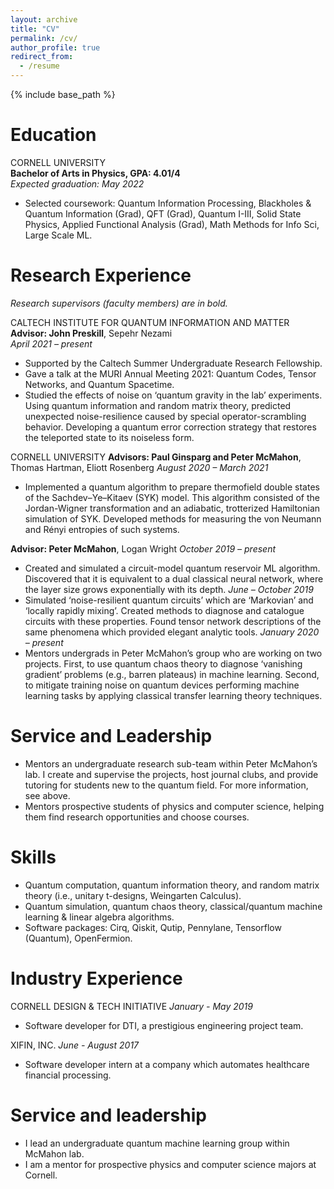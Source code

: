 ```yaml
---
layout: archive
title: "CV"
permalink: /cv/
author_profile: true
redirect_from:
  - /resume
---
```


{% include base_path %}

Education
======
CORNELL UNIVERSITY  
**Bachelor of Arts in Physics, GPA: 4.01/4**  
*Expected graduation: May 2022*  
* Selected coursework: Quantum Information Processing, Blackholes & Quantum Information (Grad), QFT (Grad), Quantum I-III, Solid State Physics, Applied Functional Analysis (Grad), Math Methods for Info Sci, Large Scale ML.  

Research Experience
======
*Research supervisors (faculty members) are in bold.*  

CALTECH INSTITUTE FOR QUANTUM INFORMATION AND MATTER  
**Advisor: John Preskill**, Sepehr Nezami  
*April 2021 – present*  
* Supported by the Caltech Summer Undergraduate Research Fellowship.  
* Gave a talk at the MURI Annual Meeting 2021: Quantum Codes, Tensor Networks, and Quantum Spacetime.  
* Studied the effects of noise on ‘quantum gravity in the lab’ experiments. Using quantum information and random matrix theory, predicted unexpected noise-resilience caused by special operator-scrambling behavior. Developing a quantum error correction strategy that restores the teleported state to its noiseless form.  

CORNELL UNIVERSITY
**Advisors: Paul Ginsparg and Peter McMahon**, Thomas Hartman, Eliott Rosenberg
*August 2020 – March 2021*
* Implemented a quantum algorithm to prepare thermofield double states of the Sachdev–Ye–Kitaev (SYK) model. This algorithm consisted of the Jordan-Wigner transformation and an adiabatic, trotterized Hamiltonian simulation of SYK. Developed methods for measuring the von Neumann and Rényi entropies of such systems.

**Advisor: Peter McMahon**, Logan Wright
*October 2019 – present*
* Created and simulated a circuit-model quantum reservoir ML algorithm. Discovered that it is equivalent to a dual classical neural network, where the layer size grows exponentially with its depth.
*June – October 2019*
* Simulated ‘noise-resilient quantum circuits’ which are ‘Markovian’ and ‘locally rapidly mixing’. Created methods to diagnose and catalogue circuits with these properties. Found tensor network descriptions of the same phenomena which provided elegant analytic tools.
*January 2020 – present*
* Mentors undergrads in Peter McMahon’s group who are working on two projects. First, to use quantum chaos theory to diagnose ‘vanishing gradient’ problems (e.g., barren plateaus) in machine learning. Second, to mitigate training noise on quantum devices performing machine learning tasks by applying classical transfer learning theory techniques.

Service and Leadership
======
* Mentors an undergraduate research sub-team within Peter McMahon’s lab. I create and supervise the projects, host journal clubs, and provide tutoring for students new to the quantum field. For more information, see above.
* Mentors prospective students of physics and computer science, helping them find research opportunities and choose courses.

Skills
======
* Quantum computation, quantum information theory, and random matrix theory (i.e., unitary t-designs, Weingarten Calculus).
* Quantum simulation, quantum chaos theory, classical/quantum machine learning & linear algebra algorithms.
* Software packages: Cirq, Qiskit, Qutip, Pennylane, Tensorflow (Quantum), OpenFermion.

Industry Experience
======
CORNELL DESIGN & TECH INITIATIVE
*January - May 2019*
* Software developer for DTI, a prestigious engineering project team.

XIFIN, INC.
*June - August 2017*
* Software developer intern at a company which automates healthcare financial processing.


<!-- Publications
======
  <ul>{% for post in site.publications %}
    {% include archive-single-cv.html %}
  {% endfor %}</ul>
  
Talks
======
  <ul>{% for post in site.talks %}
    {% include archive-single-talk-cv.html %}
  {% endfor %}</ul>
  
Teaching
======
  <ul>{% for post in site.teaching %}
    {% include archive-single-cv.html %}
  {% endfor %}</ul> -->
  
Service and leadership
======
* I lead an undergraduate quantum machine learning group within McMahon lab.
* I am a mentor for prospective physics and computer science majors at Cornell.
